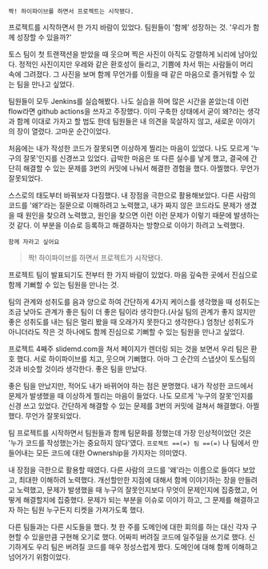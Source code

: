 `짝! 하이파이브를 하면서 프로젝트는 시작됐다.`


프로젝트를 시작하면서 한 가지 바람이 있었다. 팀원들이 '함께' 성장하는 것. '우리가 함께 성장할 수 있을까?' 

토스 팀이 첫 트랜잭션을 받았을 때 웃으며 찍은 사진이 아직도 강렬하게 뇌리에 남아있다. 정적인 사진이지만 우레와 같은 환호성이 들리고, 기쁨에 차서 뛰는 사람들이 머리 속에 그려졌다. 그 사진을 보며 함께 무언가를 이뤘을 때 같은 마음으로 즐거워할 수 있는 팀을 만나고 싶었다.


팀원들이 모두 Jenkins를 실습해봤다. 나도 실습을 하며 많은 시간을 쏟았는데 이런 flow라면 github actions을 쓰자고 주장했다. 이미 구축한 상태에서 굳이 왜?라는 생각과 함께 이대로 가자고 할 법도 한데 팀원들은 내 의견을 묵살하지 않고, 새로운 이야기의 장이 열렸다. 고마운 순간이었다.

처음에는 내가 작성한 코드가 잘못되면 이상하게 찔리는 마음이 있었다. 나도 모르게 '누구의 잘못'인지를 신경쓰고 있었다. 급박한 마음은 또 다른 실수를 낳게 했고, 결국에 간단히 해결할 수 있는 문제를 3번의 커밋에 나눠서 해결한 경험을 했다. 아찔했다. 무언가 잘못되었다.

스스로의 태도부터 바꿔보자 다짐했다. 내 장점을 극한으로 활용해보았다. 다른 사람의 코드를 '왜?'라는 질문으로 이해하려고 노력했고, 내가 짜지 않은 코드라도 문제가 생겼을 때 원인을 찾으려 노력했고, 원인을 찾으면 이런 이런 문제가 이렇기 때문에 발생하는 것 같다. 이 부분을 이슈로 등록하고 해결하자는 방향으로 이야기 하려고 노력했다.


`함께 자라고 싶어요`



> 짝! 하이파이브를 하면서 프로젝트가 시작됐다.

프로젝트 팀이 발표되기도 전부터 한 가지 바람이 있었다. 마음 깊숙한 곳에서 진심으로 함께 기뻐할 수 있는 팀원을 만나는 것.

팀의 관계와 성취도를 음과 양으로 하여 간단하게 4가지 케이스를 생각했을 때 성취도는 조금 낮아도 관계가 좋은 팀이 더 좋은 팀이라 생각한다.(사실 팀의 관계가 좋지 않지만 좋은 성취도를 내는 팀은 멀리 봤을 때 오래가지 못한다고 생각한다.) 엄청난 성취도가 아니더라도 작은 것 하나에도 함께 진심으로 기뻐할 수 있는 팀원을 만나고 싶었다.

프로젝트 4째주 slidemd.com을 쳐서 페이지가 렌더링 되는 것을 보면서 우리 팀은 환호 했다. 서로 하이파이브를 치고, 웃으며 기뻐했다. 아마 그 순간의 스냅샷이 토스팀의 것과 비슷할 것이라 생각한다. 좋은 팀을 만났다.

좋은 팀을 만났지만, 적어도 내가 바뀌어야 하는 점은 분명했다. 내가 작성한 코드에서 문제가 발생했을 때 이상하게 찔리는 마음이 들었다. 나도 모르게 '누구의 잘못'인지를 신경 쓰고 있었다. 간단하게 해결할 수 있는 문제를 3번의 커밋에 걸쳐서 해결했다. 아찔했다. 무언가 잘못되었다.

팀 프로젝트를 시작하면서 팀원들과 함께 팀문화를 정했는데 가장 인상적이었던 것은 '누가 코드를 작성했는가는 중요하지 않다'였다. `프로젝트 ==(=) 팀 ==(=)` 나 팀에서 만들어내는 모든 코드에 대한 Ownership을 가지자는 의미였다.

내 장점을 극한으로 활용할 때였다. 다른 사람의 코드를 '왜'라는 이름으로 들여다 보았고, 최대한 이해하려 노력했다. 개선할만한 지점에 대해서 함께 이야기하는 장을 만들려고 노력했고, 문제가 발생했을 때 누구의 잘못인지보다 무엇이 문제인지에 집중했고, 어떻게 해결할지에 집중했다. 문제가 되는 부분을 이슈로 이야기 하고, 그 문제를 해결하고자 하는 팀원 누구든지 티켓을 가져가도록 했다. 

다른 팀들과는 다른 시도들을 했다. 첫 한 주를 도메인에 대한 회의를 하는 대신 각자 구현할 수 있을만큼 구현해 오기로 했다. 어짜피 버려질 코드에 일주일을 쓰기로 했다. 신기하게도 우리 팀은 버려질 코드를 매우 정성스럽게 짰다. 도메인에 대해 함께 이해하고 넘어가기 위함이었다. 